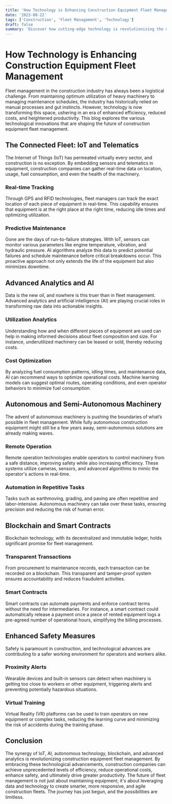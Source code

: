 ```yaml
---
title: 'How Technology is Enhancing Construction Equipment Fleet Management'
date: '2023-08-22'
tags: ['Construction', 'Fleet Management', 'Technology']
draft: false
summary: 'Discover how cutting-edge technology is revolutionizing the management of construction equipment fleets, resulting in increased efficiency, reduced costs, and greater productivity.'
---
```


# How Technology is Enhancing Construction Equipment Fleet Management

Fleet management in the construction industry has always been a logistical challenge. From maintaining optimum utilization of heavy machinery to managing maintenance schedules, the industry has historically relied on manual processes and gut instincts. However, technology is now transforming this space, ushering in an era of enhanced efficiency, reduced costs, and heightened productivity. This blog explores the various technological innovations that are shaping the future of construction equipment fleet management.

## The Connected Fleet: IoT and Telematics

The Internet of Things (IoT) has permeated virtually every sector, and construction is no exception. By embedding sensors and telematics in equipment, construction companies can gather real-time data on location, usage, fuel consumption, and even the health of the machinery.

### Real-time Tracking
Through GPS and RFID technologies, fleet managers can track the exact location of each piece of equipment in real-time. This capability ensures that equipment is at the right place at the right time, reducing idle times and optimizing utilization.

### Predictive Maintenance
Gone are the days of run-to-failure strategies. With IoT, sensors can monitor various parameters like engine temperature, vibration, and hydraulic pressure. AI algorithms analyze this data to predict potential failures and schedule maintenance before critical breakdowns occur. This proactive approach not only extends the life of the equipment but also minimizes downtime.

## Advanced Analytics and AI

Data is the new oil, and nowhere is this truer than in fleet management. Advanced analytics and artificial intelligence (AI) are playing crucial roles in transforming raw data into actionable insights.

### Utilization Analytics
Understanding how and when different pieces of equipment are used can help in making informed decisions about fleet composition and size. For instance, underutilized machinery can be leased or sold, thereby reducing costs.

### Cost Optimization
By analyzing fuel consumption patterns, idling times, and maintenance data, AI can recommend ways to optimize operational costs. Machine learning models can suggest optimal routes, operating conditions, and even operator behaviors to minimize fuel consumption.

## Autonomous and Semi-Autonomous Machinery

The advent of autonomous machinery is pushing the boundaries of what’s possible in fleet management. While fully autonomous construction equipment might still be a few years away, semi-autonomous solutions are already making waves.

### Remote Operation
Remote operation technologies enable operators to control machinery from a safe distance, improving safety while also increasing efficiency. These systems utilize cameras, sensors, and advanced algorithms to mimic the operator's actions in real-time.

### Automation in Repetitive Tasks
Tasks such as earthmoving, grading, and paving are often repetitive and labor-intensive. Autonomous machinery can take over these tasks, ensuring precision and reducing the risk of human error.

## Blockchain and Smart Contracts

Blockchain technology, with its decentralized and immutable ledger, holds significant promise for fleet management.

### Transparent Transactions
From procurement to maintenance records, each transaction can be recorded on a blockchain. This transparent and tamper-proof system ensures accountability and reduces fraudulent activities.

### Smart Contracts
Smart contracts can automate payments and enforce contract terms without the need for intermediaries. For instance, a smart contract could automatically release a payment once a piece of rented equipment logs a pre-agreed number of operational hours, simplifying the billing processes.

## Enhanced Safety Measures

Safety is paramount in construction, and technological advances are contributing to a safer working environment for operators and workers alike.

### Proximity Alerts
Wearable devices and built-in sensors can detect when machinery is getting too close to workers or other equipment, triggering alerts and preventing potentially hazardous situations.

### Virtual Training
Virtual Reality (VR) platforms can be used to train operators on new equipment or complex tasks, reducing the learning curve and minimizing the risk of accidents during the training phase.

## Conclusion

The synergy of IoT, AI, autonomous technology, blockchain, and advanced analytics is revolutionizing construction equipment fleet management. By embracing these technological advancements, construction companies can achieve unprecedented levels of efficiency, reduce operational costs, enhance safety, and ultimately drive greater productivity. The future of fleet management is not just about maintaining equipment; it's about leveraging data and technology to create smarter, more responsive, and agile construction fleets. The journey has just begun, and the possibilities are limitless.